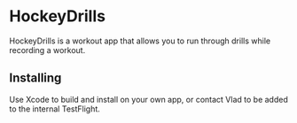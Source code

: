 # HockeyDrills

HockeyDrills is a workout app that allows you to run through drills while recording a workout.

## Installing

Use Xcode to build and install on your own app, or contact Vlad to be added to the internal TestFlight.
 
